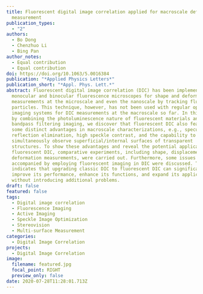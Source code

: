 ```yaml
---
title: Fluorescent digital image correlation applied for macroscale deformation
  measurement
publication_types:
  - "2"
authors:
  - Bo Dong
  - Chenzhuo Li
  - Bing Pan
author_notes:
  - Equal contribution
  - Equal contribution
doi: https://doi.org/10.1063/5.0016384
publication: "*Applied Physics Letters*"
publication_short: "*Appl. Phys. Lett.*"
abstract: Fluorescent digital image correlation (DIC) has been implemented on
  monocular and binocular fluorescence microscopes for shape and deformation
  measurements at the microscale and even the nanoscale by tracking fluorescent
  particles. This technique, however, has not been used with regular optical
  imaging systems for DIC measurements at the macroscale so far. In this Letter,
  by combining the photoluminescence nature of fluorescent materials and
  bandpass filtering imaging, we discover that fluorescent DIC also features
  some distinct advantages in macroscale characterizations, e.g., specular
  reflection elimination, high speckle contrast, and the capability to
  simultaneously observe superficial/internal surfaces of transparent
  structures. To show these advantages and reveal the potential applications of
  fluorescent DIC, comparative experiments, including shape, displacement, and
  deformation measurements, were carried out. Furthermore, some issues
  accompanied by employing fluorescent imaging in DIC were discussed. This study
  indicates that upgrading classic DIC to fluorescent DIC can significantly
  improve its performance, enhance its functions, and expand its applications
  without introducing additional problems.
draft: false
featured: false
tags:
  - Digital image correlation
  - Fluorescence Imaging
  - Active Imaging
  - Speckle Image Optimization
  - Stereovision
  - Multi-surface Measurement
categories:
  - Digital Image Correlation
projects:
  - Digital Image Correlation
image:
  filename: featured.jpg
  focal_point: RIGHT
  preview_only: false
date: 2020-07-28T11:28:01.713Z
---
```


